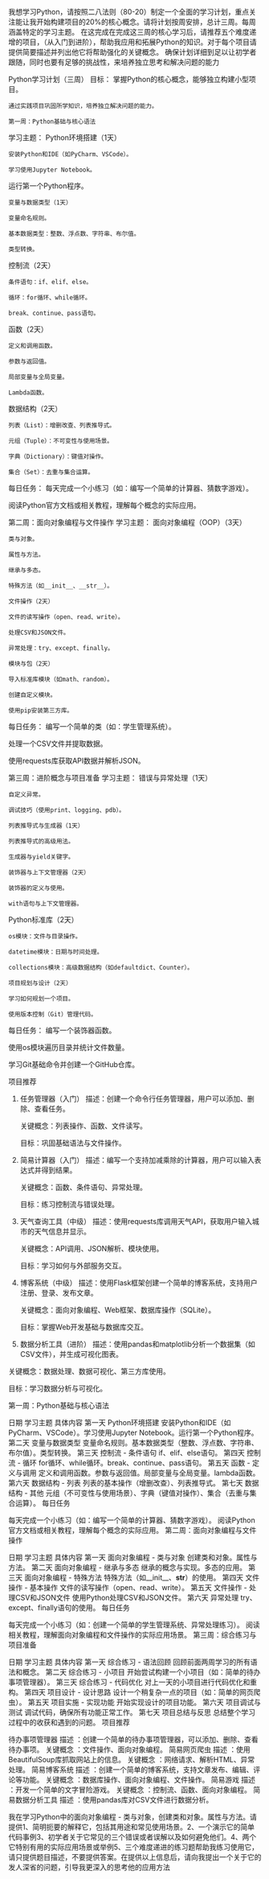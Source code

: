 我想学习Python，请按照二八法则（80-20）制定一个全面的学习计划，重点关注能让我开始构建项目的20%的核心概念。请将计划按周安排，总计三周。每周涵盖特定的学习主题。
在这完成在完成这三周的核心学习后，请推荐五个难度递增的项目，（从入门到进阶），帮助我应用和拓展Python的知识。对于每个项目请提供简要描述并列出他它将帮助强化的关键概念。
确保计划详细到足以让初学者跟随，同时也要有足够的挑战性，来培养独立思考和解决问题的能力

Python学习计划（三周）
目标：
    掌握Python的核心概念，能够独立构建小型项目。

    通过实践项目巩固所学知识，培养独立解决问题的能力。

    第一周：Python基础与核心语法
学习主题：
Python环境搭建（1天）

    安装Python和IDE（如PyCharm、VSCode）。

    学习使用Jupyter Notebook。

运行第一个Python程序。

    变量与数据类型（1天）

    变量命名规则。

    基本数据类型：整数、浮点数、字符串、布尔值。

    类型转换。

控制流（2天）

    条件语句：if、elif、else。

    循环：for循环、while循环。

    break、continue、pass语句。

函数（2天）

    定义和调用函数。

    参数与返回值。

    局部变量与全局变量。

    Lambda函数。

数据结构（2天）

    列表（List）：增删改查、列表推导式。

    元组（Tuple）：不可变性与使用场景。

    字典（Dictionary）：键值对操作。

    集合（Set）：去重与集合运算。

每日任务：
每天完成一个小练习（如：编写一个简单的计算器、猜数字游戏）。

阅读Python官方文档或相关教程，理解每个概念的实际应用。

第二周：面向对象编程与文件操作
学习主题：
面向对象编程（OOP）（3天）

    类与对象。

    属性与方法。

    继承与多态。

    特殊方法（如__init__、__str__）。

    文件操作（2天）

    文件的读写操作（open、read、write）。

    处理CSV和JSON文件。

    异常处理：try、except、finally。

    模块与包（2天）

    导入标准库模块（如math、random）。

    创建自定义模块。

    使用pip安装第三方库。

每日任务：
编写一个简单的类（如：学生管理系统）。

处理一个CSV文件并提取数据。

使用requests库获取API数据并解析JSON。

第三周：进阶概念与项目准备
学习主题：
错误与异常处理（1天）

    自定义异常。

    调试技巧（使用print、logging、pdb）。

    列表推导式与生成器（1天）

    列表推导式的高级用法。

    生成器与yield关键字。

    装饰器与上下文管理器（2天）

    装饰器的定义与使用。

    with语句与上下文管理器。

Python标准库（2天）

    os模块：文件与目录操作。

    datetime模块：日期与时间处理。

    collections模块：高级数据结构（如defaultdict、Counter）。

    项目规划与设计（2天）

    学习如何规划一个项目。

    使用版本控制（Git）管理代码。

每日任务：
编写一个装饰器函数。

使用os模块遍历目录并统计文件数量。

学习Git基础命令并创建一个GitHub仓库。

项目推荐
1. 任务管理器（入门）
    描述：创建一个命令行任务管理器，用户可以添加、删除、查看任务。

    关键概念：列表操作、函数、文件读写。

    目标：巩固基础语法与文件操作。

2. 简易计算器（入门）
    描述：编写一个支持加减乘除的计算器，用户可以输入表达式并得到结果。

    关键概念：函数、条件语句、异常处理。

    目标：练习控制流与错误处理。

3. 天气查询工具（中级）
    描述：使用requests库调用天气API，获取用户输入城市的天气信息并显示。

    关键概念：API调用、JSON解析、模块使用。

    目标：学习如何与外部服务交互。

4. 博客系统（中级）
    描述：使用Flask框架创建一个简单的博客系统，支持用户注册、登录、发布文章。

    关键概念：面向对象编程、Web框架、数据库操作（SQLite）。

    目标：掌握Web开发基础与数据库交互。

5. 数据分析工具（进阶）
描述：使用pandas和matplotlib分析一个数据集（如CSV文件），并生成可视化图表。

关键概念：数据处理、数据可视化、第三方库使用。

目标：学习数据分析与可视化。

第一周：Python基础与核心语法

日期	学习主题	具体内容
第一天	Python环境搭建	安装Python和IDE（如PyCharm、VSCode）。学习使用Jupyter Notebook。运行第一个Python程序。
第二天	变量与数据类型	变量命名规则。基本数据类型（整数、浮点数、字符串、布尔值）。类型转换。
第三天	控制流 - 条件语句	if、elif、else语句。
第四天	控制流 - 循环	for循环、while循环。break、continue、pass语句。
第五天	函数 - 定义与调用	定义和调用函数。参数与返回值。局部变量与全局变量。lambda函数。
第六天	数据结构 - 列表	列表的基本操作（增删改查）、列表推导式。
第七天	数据结构 - 其他	元组（不可变性与使用场景）、字典（键值对操作）、集合（去重与集合运算）。
每日任务

每天完成一个小练习（如：编写一个简单的计算器、猜数字游戏）。
阅读Python官方文档或相关教程，理解每个概念的实际应用。
第二周：面向对象编程与文件操作

日期	学习主题	具体内容
第一天	面向对象编程 - 类与对象	创建类和对象。属性与方法。
第二天	面向对象编程 - 继承与多态	继承的概念与实现。多态的应用。
第三天	面向对象编程 - 特殊方法	特殊方法（如__init__、__str__）的使用。
第四天	文件操作 - 基本操作	文件的读写操作（open、read、write）。
第五天	文件操作 - 处理CSV和JSON文件	使用Python处理CSV和JSON文件。
第六天	异常处理	try、except、finally语句的使用。
每日任务

每天完成一个小练习（如：创建一个简单的学生管理系统、异常处理练习）。
阅读相关教程，理解面向对象编程和文件操作的实际应用场景。
第三周：综合练习与项目准备

日期	学习主题	具体内容
第一天	综合练习 - 语法回顾	回顾前面两周学习的所有语法和概念。
第二天	综合练习 - 小项目	开始尝试构建一个小项目（如：简单的待办事项管理器）。
第三天	综合练习 - 代码优化	对上一天的小项目进行代码优化和重构。
第四天	项目设计 - 设计思路	设计一个稍复杂一点的项目（如：简单的网页爬虫）。
第五天	项目实施 - 实现功能	开始实现设计的项目功能。
第六天	项目调试与测试	调试代码，确保所有功能正常工作。
第七天	项目总结与反思	总结整个学习过程中的收获和遇到的问题。
项目推荐

待办事项管理器
描述 ：创建一个简单的待办事项管理器，可以添加、删除、查看待办事项。
关键概念 ：文件操作、面向对象编程。
简易网页爬虫
描述 ：使用BeautifulSoup库抓取网站上的信息。
关键概念 ：网络请求、解析HTML、异常处理。
简易博客系统
描述 ：创建一个简单的博客系统，支持文章发布、编辑、评论等功能。
关键概念 ：数据库操作、面向对象编程、文件操作。
简易游戏
描述 ：开发一个简单的文字冒险游戏。
关键概念 ：控制流、函数、面向对象编程。
简易数据分析工具
描述 ：使用pandas库对CSV文件进行数据分析。

我在学习Python中的面向对象编程 - 类与对象，创建类和对象。属性与方法。请提供1、简明扼要的解释它，包括其用途和常见使用场景。2、一个演示它的简单代码事例3、初学者关于它常见的三个错误或者误解以及如何避免他们。4、两个它特别有用的实际应用场景或举例5、三个难度递进的练习题帮助我练习使用它，请只提供题目描述，不要提供答案。在提供以上信息后，请向我提出一个关于它的发人深省的问题，引导我更深入的思考他的应用方法